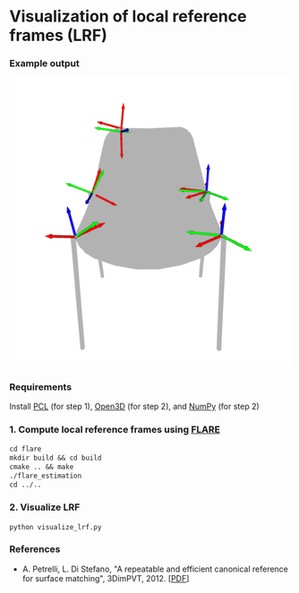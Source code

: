 # Visualization of local reference frames (LRF)

### Example output
![Example output](https://github.com/dilaragokay/LRF-visualization/blob/master/img/example.png)

### Requirements
Install [PCL](https://pointclouds.org/downloads/) (for step 1), [Open3D](http://www.open3d.org/) (for step 2), and [NumPy](https://numpy.org/install/) (for step 2)

### 1. Compute local reference frames using [FLARE](http://www.vision.deis.unibo.it/research/78-cvlab/82-lrf)
```
cd flare
mkdir build && cd build
cmake .. && make
./flare_estimation
cd ../..
```

### 2. Visualize LRF
```
python visualize_lrf.py
```

### References
* A. Petrelli, L. Di Stefano, "A repeatable and efficient canonical reference for surface matching", 3DimPVT, 2012. [[PDF](http://www.vision.deis.unibo.it/LRF/LRF_repeatability_3DimPvt2012.pdf)]
